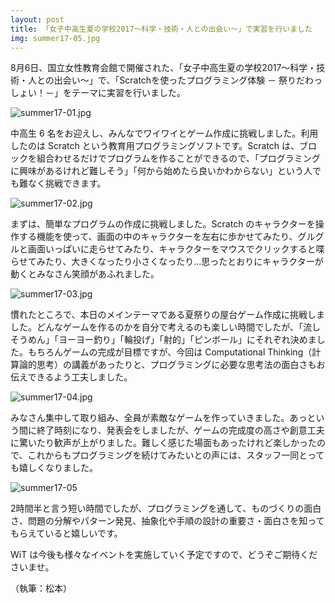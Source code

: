 ```yaml
---
layout: post
title: 「女子中高生夏の学校2017～科学・技術・人との出会い～」で実習を行いました
img: summer17-05.jpg
---
```


8月6日、国立女性教育会館で開催された、「女子中高生夏の学校2017～科学・技術・人との出会い～」で、「Scratchを使ったプログラミング体験 － 祭りだわっしょい！－」をテーマに実習を行いました。

![summer17-01.jpg]({{site.baseurl}}/images/summer17-01.jpg)

中高生 6 名をお迎えし、みんなでワイワイとゲーム作成に挑戦しました。利用したのは Scratch という教育用プログラミングソフトです。Scratch は、ブロックを組合わせるだけでプログラムを作ることができるので、「プログラミングに興味があるけれど難しそう」「何から始めたら良いかわからない」という人でも難なく挑戦できます。

![summer17-02.jpg]({{site.baseurl}}/images/summer17-02.jpg)

まずは、簡単なプログラムの作成に挑戦しました。Scratch のキャラクターを操作する機能を使って、画面の中のキャラクターを左右に歩かせてみたり、グルグルと画面いっぱいに走らせてみたり、キャラクターをマウスでクリックすると喋らせてみたり、大きくなったり小さくなったり...思ったとおりにキャラクターが動くとみなさん笑顔があふれました。

![summer17-03.jpg]({{site.baseurl}}/images/summer17-03.jpg)

慣れたところで、本日のメインテーマである夏祭りの屋台ゲーム作成に挑戦しました。どんなゲームを作るのかを自分で考えるのも楽しい時間でしたが、「流しそうめん」「ヨーヨー釣り」「輪投げ」「射的」「ピンボール」にそれぞれ決めました。もちろんゲームの完成が目標ですが、今回は Computational Thinking（計算論的思考）の講義があったりと、プログラミングに必要な思考法の面白さもお伝えできるよう工夫しました。

![summer17-04.jpg]({{site.baseurl}}/images/summer17-04.jpg)

みなさん集中して取り組み、全員が素敵なゲームを作っていきました。あっという間に終了時刻になり、発表会をしましたが、ゲームの完成度の高さや創意工夫に驚いたり歓声が上がりました。難しく感じた場面もあったけれど楽しかったので、これからもプログラミングを続けてみたいとの声には、スタッフ一同とっても嬉しくなりました。

![summer17-05]({{site.baseurl}}/images/summer17-05.jpg)

2時間半と言う短い時間でしたが、プログラミングを通して、ものづくりの面白さ、問題の分解やパターン発見、抽象化や手順の設計の重要さ・面白さを知ってもらえていると嬉しいです。

WiT は今後も様々なイベントを実施していく予定ですので、どうぞご期待くださいませ。

（執筆：松本）


